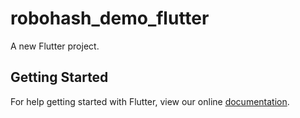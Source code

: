 # robohash_demo_flutter

A new Flutter project.

## Getting Started

For help getting started with Flutter, view our online
[documentation](https://flutter.io/).
